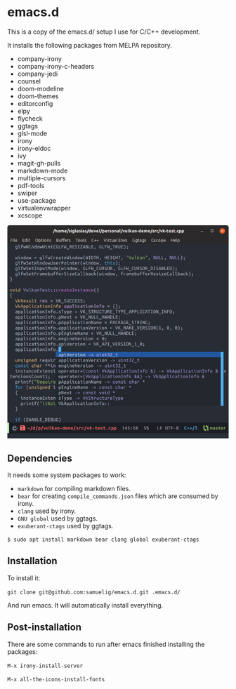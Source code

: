 # emacs.d

This is a copy of the emacs.d/ setup I use for C/C++ development.

It installs the following packages from MELPA repository.

* company-irony
* company-irony-c-headers
* company-jedi
* counsel
* doom-modeline
* doom-themes
* editorconfig
* elpy
* flycheck
* ggtags
* glsl-mode
* irony
* irony-eldoc
* ivy
* magit-gh-pulls
* markdown-mode
* multiple-cursors
* pdf-tools
* swiper
* use-package
* virtualenvwrapper
* xcscope

![Emacs screenshot](https://raw.githubusercontent.com/samuelig/emacs.d/master/emacs-screenshot.png)

## Dependencies

It needs some system packages to work:

* ```markdown``` for compiling markdown files.
* ```bear``` for creating ```compile_commands.json``` files which are consumed by irony.
* ```clang``` used by irony.
* ```GNU global``` used by ggtags.
* ```exuberant-ctags``` used by ggtags.

```
$ sudo apt install markdown bear clang global exuberant-ctags
```

## Installation

To install it:

```git clone git@github.com:samuelig/emacs.d.git .emacs.d/```

And run emacs. It will automatically install everything.

## Post-installation

There are some commands to run after emacs finished installing the packages:

```M-x irony-install-server```

```M-x all-the-icons-install-fonts```
